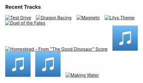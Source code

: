 ### Recent Tracks
[<img src='https://lastfm.freetls.fastly.net/i/u/300x300/790214d3cc7845d0a01b573fecb01ed9.png' width='16%' height='16%' alt='Test Drive'>](https://www.last.fm/music/john%2bpowell/_/test%2bdrive)&nbsp;&nbsp;&nbsp;&nbsp;[<img src='https://lastfm.freetls.fastly.net/i/u/300x300/de1d5b55602240b7c0d646c0cf883652.png' width='16%' height='16%' alt='Dragon Racing'>](https://www.last.fm/music/john%2bpowell/_/dragon%2bracing)&nbsp;&nbsp;&nbsp;&nbsp;[<img src='https://lastfm.freetls.fastly.net/i/u/300x300/263ea66d6a92420fbe490ee45cb0e6d6.png' width='16%' height='16%' alt='Magneto'>](https://www.last.fm/music/henry%2bjackman/_/magneto)&nbsp;&nbsp;&nbsp;&nbsp;[<img src='https://lastfm.freetls.fastly.net/i/u/300x300/9d68f128eb1b4a8f9f1d17519f95dd97.png' width='16%' height='16%' alt='Lilys Theme'>](https://www.last.fm/music/alexandre%2bdesplat/_/lily%2527s%2btheme)&nbsp;&nbsp;&nbsp;&nbsp;[<img src='https://lastfm.freetls.fastly.net/i/u/300x300/2779fe271f71914dae5590ad774089ab.png' width='16%' height='16%' alt='Duel of the Fates'>](https://www.last.fm/music/john%2bwilliams/_/duel%2bof%2bthe%2bfates)&nbsp;&nbsp;&nbsp;&nbsp;<br>[<img src='https://lastfm.freetls.fastly.net/i/u/300x300/dfed95f8dd934a865187d61fcf67514f.png' width='16%' height='16%' alt='Homestead - From "The Good Dinosaur" Score'>](https://www.last.fm/music/mychael%2bdanna/_/homestead%2b-%2bfrom%2b%2522the%2bgood%2bdinosaur%2522%2bscore)&nbsp;&nbsp;&nbsp;&nbsp;[<img src='https://github.com/atfinke/atfinke/blob/master/placeholder.jpeg?raw=true' width='16%' height='16%' alt='The Cleaner - From "Toy Story 2"'>](https://www.last.fm/music/randy%2bnewman/_/the%2bcleaner%2b-%2bfrom%2b%2522toy%2bstory%2b2%2522)&nbsp;&nbsp;&nbsp;&nbsp;[<img src='https://github.com/atfinke/atfinke/blob/master/placeholder.jpeg?raw=true' width='16%' height='16%' alt='Star Trek Main Theme (from the Star Trek: Into Darkness motion picture)'>](https://www.last.fm/music/l%2527orchestra%2bcinematique/_/star%2btrek%2bmain%2btheme%2b%2528from%2bthe%2b%2527star%2btrek%253a%2binto%2bdarkness%2527%2bmotion%2bpicture%2529)&nbsp;&nbsp;&nbsp;&nbsp;[<img src='https://github.com/atfinke/atfinke/blob/master/placeholder.jpeg?raw=true' width='16%' height='16%' alt='Up Is Down - From "Pirates of the Caribbean: At Worlds End"/Score'>](https://www.last.fm/music/hans%2bzimmer/_/up%2bis%2bdown%2b-%2bfrom%2b%2522pirates%2bof%2bthe%2bcaribbean%253a%2bat%2bworld%2527s%2bend%2522%252fscore)&nbsp;&nbsp;&nbsp;&nbsp;[<img src='https://lastfm.freetls.fastly.net/i/u/300x300/bc3b892f6b98b066806032a0c09052ba.png' width='16%' height='16%' alt='Making Water'>](https://www.last.fm/music/harry%2bgregson-williams/_/making%2bwater)&nbsp;&nbsp;&nbsp;&nbsp;<br>